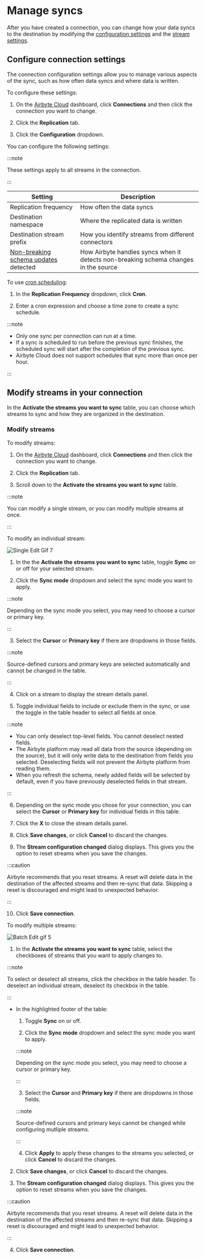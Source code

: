 # Manage syncs

After you have created a connection, you can change how your data syncs to the destination by modifying the [configuration settings](#manage-configuration) and the [stream settings](#manage-streams-in-your-connection).

## Configure connection settings

The connection configuration settings allow you to manage various aspects of the sync, such as how often data syncs and where data is written. 

To configure these settings:

1. On the [Airbyte Cloud](http://cloud.airbyte.com) dashboard, click **Connections** and then click the connection you want to change. 

2. Click the **Replication** tab.

3. Click the **Configuration** dropdown.

You can configure the following settings:

:::note

These settings apply to all streams in the connection.

:::

| Setting                              | Description                                                                         |
|--------------------------------------|-------------------------------------------------------------------------------------|
| Replication frequency                | How often the data syncs                                                            |
| Destination namespace                | Where the replicated data is written                                                |
| Destination stream prefix            | How you identify streams from different connectors                                  |
| [Non-breaking schema updates](https://docs.airbyte.com/cloud/managing-airbyte-cloud/manage-schema-changes/#review-non-breaking-schema-changes) detected | How Airbyte handles syncs when it detects non-breaking schema changes in the source |

To use [cron scheduling](http://www.quartz-scheduler.org/documentation/quartz-2.3.0/tutorials/crontrigger.html):

1. In the **Replication Frequency** dropdown, click **Cron**. 

2. Enter a cron expression and choose a time zone to create a sync schedule.

:::note

* Only one sync per connection can run at a time. 
* If a sync is scheduled to run before the previous sync finishes, the scheduled sync will start after the completion of the previous sync.
* Airbyte Cloud does not support schedules that sync more than once per hour. 

:::

## Modify streams in your connection

In the **Activate the streams you want to sync** table, you can choose which streams to sync and how they are organized in the destination.

### Modify streams

To modify streams:

1. On the [Airbyte Cloud](http://cloud.airbyte.com) dashboard, click **Connections** and then click the connection you want to change.   

2. Click the **Replication** tab.

3. Scroll down to the **Activate the streams you want to sync** table.

:::note

You can modify a single stream, or you can modify multiple streams at once.

:::

To modify an individual stream:

![Single Edit Gif 7](https://user-images.githubusercontent.com/106352739/187313088-85c61a6d-1025-45fa-b14e-a7fe86defea4.gif)

1. In the the **Activate the streams you want to sync** table, toggle **Sync** on or off for your selected stream.

2. Click the **Sync mode** dropdown and select the sync mode you want to apply.

:::note 
    
Depending on the sync mode you select, you may need to choose a cursor or primary key.

:::

3. Select the **Cursor** or **Primary key** if there are dropdowns in those fields.

:::note

Source-defined cursors and primary keys are selected automatically and cannot be changed in the table.

:::

4. Click on a stream to display the stream details panel.

5. Toggle individual fields to include or exclude them in the sync, or use the toggle in the table header to select all fields at once.

:::note

* You can only deselect top-level fields. You cannot deselect nested fields.
* The Airbyte platform may read all data from the source (depending on the source), but it will only write data to the destination from fields you selected. Deselecting fields will not prevent the Airbyte platform from reading them.
* When you refresh the schema, newly added fields will be selected by default, even if you have previously deselected fields in that stream.

:::

6. Depending on the sync mode you chose for your connection, you can select the **Cursor** or **Primary key** for individual fields in this table. 

7. Click the **X** to close the stream details panel.

8. Click **Save changes**, or click **Cancel** to discard the changes.

9. The **Stream configuration changed** dialog displays. This gives you the option to reset streams when you save the changes.

:::caution

Airbyte recommends that you reset streams. A reset will delete data in the destination of the affected streams and then re-sync that data. Skipping a reset is discouraged and might lead to unexpected behavior.

:::

10. Click **Save connection**.

To modify multiple streams:

![Batch Edit gif 5](https://user-images.githubusercontent.com/106352739/187312110-d16b4f9a-9d43-4b23-b644-b64004f33b58.gif)

1. In the **Activate the streams you want to sync** table, select the checkboxes of streams that you want to apply changes to.

:::note

To select or deselect all streams, click the checkbox in the table header. To deselect an individual stream, deselect its checkbox in the table.

:::

* In the highlighted footer of the table:
    
    1. Toggle **Sync** on or off.

    2. Click the **Sync mode** dropdown and select the sync mode you want to apply.

    :::note 
    
    Depending on the sync mode you select, you may need to choose a cursor or primary key.

    :::

    3. Select the **Cursor** and **Primary key** if there are dropdowns in those fields.

    :::note

    Source-defined cursors and primary keys cannot be changed while configuring mutliple streams.

    :::

    4. Click **Apply** to apply these changes to the streams you selected, or click **Cancel** to discard the changes.

2. Click **Save changes**, or click **Cancel** to discard the changes.

3. The **Stream configuration changed** dialog displays. This gives you the option to reset streams when you save the changes.

:::caution

Airbyte recommends that you reset streams. A reset will delete data in the destination of the affected streams and then re-sync that data. Skipping a reset is discouraged and might lead to unexpected behavior.

:::

4. Click **Save connection**.
